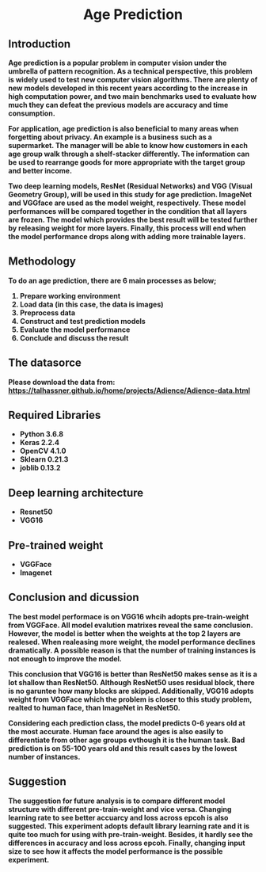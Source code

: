 # <center> <b>Age Prediction

## <b>Introduction
Age prediction is a popular problem in computer vision under the umbrella of pattern recognition. As a technical perspective, this problem is widely used to test new computer vision algorithms. There are plenty of new models developed in this recent years according to the increase in high computation power, and two main benchmarks used to evaluate how much they can defeat the previous models are accuracy and time consumption.<br>

For application, age prediction is also beneficial to many areas when forgetting about privacy. An example is a business such as a supermarket. The manager will be able to know how customers in each age group walk through a shelf-stacker differently. The information can be used to rearrange goods for more appropriate with the target group and better income.<br>

Two deep learning models, ResNet (Residual Networks) and VGG (Visual Geometry Group), will be used in this study for age prediction. ImageNet and VGGface are used as the model weight, respectively. These model performances will be compared together in the condition that all layers are frozen. The model which provides the best result will be tested further by releasing weight for more layers. Finally, this process will end when the model performance drops along with adding more trainable layers.<br>


## <b> Methodology

To do an age prediction, there are 6 main processes as below; <br>
1. Prepare working environment
2. Load data (in this case, the data is images)
3. Preprocess data
4. Construct and test prediction models
5. Evaluate the model performance
6. Conclude and discuss the result


## <b> The datasorce
Please download the data from: https://talhassner.github.io/home/projects/Adience/Adience-data.html

## <b> Required Libraries
- Python 3.6.8
- Keras 2.2.4
- OpenCV 4.1.0
- Sklearn 0.21.3
- joblib 0.13.2

## Deep learning architecture
- Resnet50
- VGG16
    
## Pre-trained weight 
- VGGFace
- Imagenet

## Conclusion and dicussion
The best model performace is on VGG16 whcih adopts pre-train-weight from VGGFace. All model evalution matrixes reveal the same conclusion. However, the model is better when the weights at the top 2 layers are realesed. When realeasing more weight, the model performance declines dramatically. A possible reason is that the number of training instances is not enough to improve the model.<br>

This conclusion that VGG16 is better than ResNet50 makes sense as it is a lot shallow than ResNet50. Although ResNet50 uses residual block, there is no garuntee how many blocks are skipped. Additionally, VGG16 adopts weight from VGGFace which the problem is closer to this study problem, realted to human face, than ImageNet in ResNet50.<br>

Considering each prediction class, the model predicts 0-6 years old at the most accurate. Human face around the ages is also easily to differentiate from other age groups evthough it is the human task. Bad prediction is on 55-100 years old and this result cases by the lowest number of instances.


## Suggestion
The suggestion for future analysis is to compare different model structure with different pre-train-weight and vice versa. Changing learning rate to see better accuarcy and loss across epcoh is also suggested. This experiment adopts default library learning rate and it is quite too much for using with pre-train-weight. Besides, it hardly see the differences in accuracy and loss across epcoh. Finally, changing input size to see how it affects the model performance is the possible experiment.


